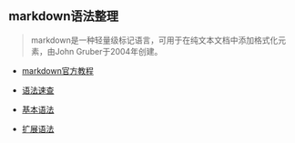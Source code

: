 ## markdown语法整理

> markdown是一种轻量级标记语言，可用于在纯文本文档中添加格式化元素，由John Gruber于2004年创建。

- [markdown官方教程](https://markdown.com.cn)

- [语法速查](https://markdown.com.cn/cheat-sheet.html)
- [基本语法](https://markdown.com.cn/basic-syntax/)
- [扩展语法](https://markdown.com.cn/extended-syntax/)